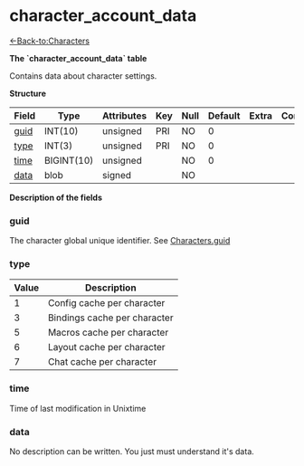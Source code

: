 # character\_account\_data

[<-Back-to:Characters](database-characters.md)

**The \`character\_account\_data\` table**

Contains data about character settings.

**Structure**

| Field     | Type       | Attributes | Key | Null | Default | Extra | Comment |
|-----------|------------|------------|-----|------|---------|-------|---------|
| [guid][1] | INT(10)    | unsigned   | PRI | NO   | 0       |       |         |
| [type][2] | INT(3)     | unsigned   | PRI | NO   | 0       |       |         |
| [time][3] | BIGINT(10) | unsigned   |     | NO   | 0       |       |         |
| [data][4] | blob       | signed     |     | NO   |         |       |         |

[1]: #guid
[2]: #type
[3]: #time
[4]: #data

**Description of the fields**

### guid

The character global unique identifier. See [Characters.guid](2129969.html#characters(table)-guid)

### type

| Value | Description                  |
|-------|------------------------------|
| 1     | Config cache per character   |
| 3     | Bindings cache per character |
| 5     | Macros cache per character   |
| 6     | Layout cache per character   |
| 7     | Chat cache per character     |

### time

Time of last modification in Unixtime

### data

No description can be written. You just must understand it's data.
